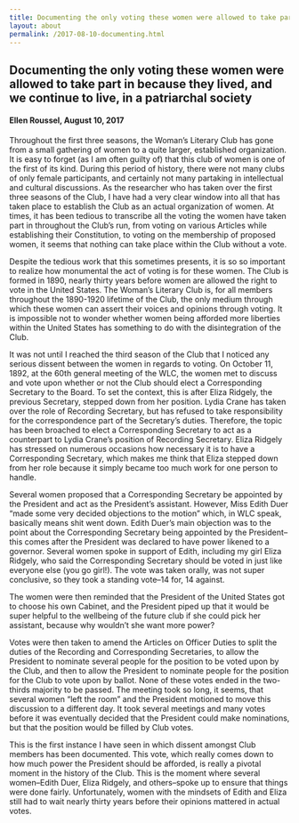 ```yaml
---
title: Documenting the only voting these women were allowed to take part in because they lived, and we continue to live, in a patriarchal society
layout: about
permalink: /2017-08-10-documenting.html
---
```

## Documenting the only voting these women were allowed to take part in because they lived, and we continue to live, in a patriarchal society
#### Ellen Roussel, August 10, 2017

Throughout the first three seasons, the Woman’s Literary Club has gone from a small gathering of women to a quite larger, established organization. It is easy to forget (as I am often guilty of) that this club of women is one of the first of its kind. During this period of history, there were not many clubs of only female participants, and certainly not many partaking in intellectual and cultural discussions. As the researcher who has taken over the first three seasons of the Club, I have had a very clear window into all that has taken place to establish the Club as an actual organization of women. At times, it has been tedious to transcribe all the voting the women have taken part in throughout the Club’s run, from voting on various Articles while establishing their Constitution, to voting on the membership of proposed women, it seems that nothing can take place within the Club without a vote.

Despite the tedious work that this sometimes presents, it is so so important to realize how monumental the act of voting is for these women. The Club is formed in 1890, nearly thirty years before women are allowed the right to vote in the United States. The Woman’s Literary Club is, for all members throughout the 1890-1920 lifetime of the Club, the only medium through which these women can assert their voices and opinions through voting. It is impossible not to wonder whether women being afforded more liberties within the United States has something to do with the disintegration of the Club.

It was not until I reached the third season of the Club that I noticed any serious dissent between the women in regards to voting. On October 11, 1892, at the 60th general meeting of the WLC, the women met to discuss and vote upon whether or not the Club should elect a Corresponding Secretary to the Board. To set the context, this is after Eliza Ridgely, the previous Secretary, stepped down from her position. Lydia Crane has taken over the role of Recording Secretary, but has refused to take responsibility for the correspondence part of the Secretary’s duties. Therefore, the topic has been broached to elect a Corresponding Secretary to act as a counterpart to Lydia Crane’s position of Recording Secretary. Eliza Ridgely has stressed on numerous occasions how necessary it is to have a Corresponding Secretary, which makes me think that Eliza stepped down from her role because it simply became too much work for one person to handle.

Several women proposed that a Corresponding Secretary be appointed by the President and act as the President’s assistant. However, Miss Edith Duer “made some very decided objections to the motion” which, in WLC speak, basically means shit went down. Edith Duer’s main objection was to the point about the Corresponding Secretary being appointed by the President–this comes after the President was declared to have power likened to a governor. Several women spoke in support of Edith, including my girl Eliza Ridgely, who said the Corresponding Secretary should be voted in just like everyone else (you go girl!). The vote was taken orally, was not super conclusive, so they took a standing vote–14 for, 14 against.

The women were then reminded that the President of the United States got to choose his own Cabinet, and the President piped up that it would be super helpful to the wellbeing of the future club if she could pick her assistant, because why wouldn’t she want more power?

Votes were then taken to amend the Articles on Officer Duties to split the duties of the Recording and Corresponding Secretaries, to allow the President to nominate several people for the position to be voted upon by the Club, and then to allow the President to nominate people for the position for the Club to vote upon by ballot. None of these votes ended in the two-thirds majority to be passed. The meeting took so long, it seems, that several women “left the room” and the President motioned to move this discussion to a different day. It took several meetings and many votes before it was eventually decided that the President could make nominations, but that the position would be filled by Club votes.

This is the first instance I have seen in which dissent amongst Club members has been documented. This vote, which really comes down to how much power the President should be afforded, is really a pivotal moment in the history of the Club. This is the moment where several women–Edith Duer, Eliza Ridgely, and others–spoke up to ensure that things were done fairly. Unfortunately, women with the mindsets of Edith and Eliza still had to wait nearly thirty years before their opinions mattered in actual votes.